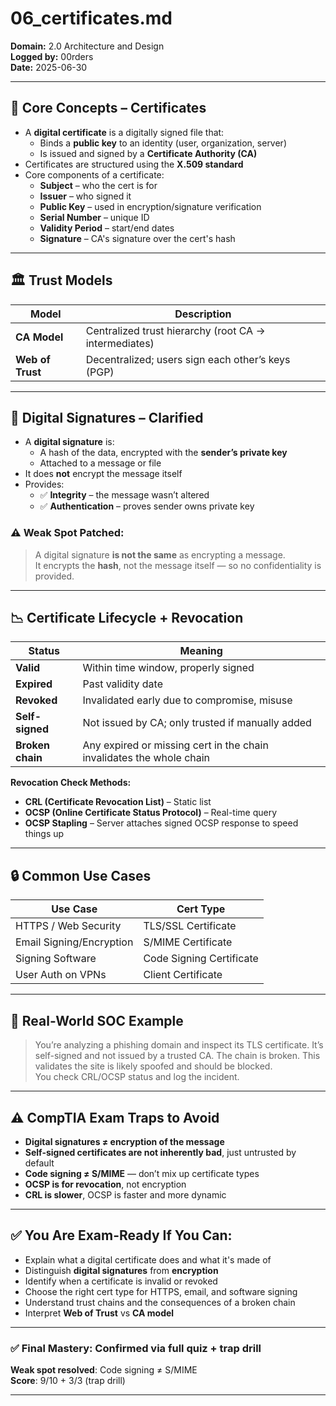 # 06_certificates.md  
**Domain:** 2.0 Architecture and Design  
**Logged by:** 00rders  
**Date:** 2025-06-30  

---

## 🧠 Core Concepts – Certificates

- A **digital certificate** is a digitally signed file that:
  - Binds a **public key** to an identity (user, organization, server)
  - Is issued and signed by a **Certificate Authority (CA)**
- Certificates are structured using the **X.509 standard**
- Core components of a certificate:
  - **Subject** – who the cert is for
  - **Issuer** – who signed it
  - **Public Key** – used in encryption/signature verification
  - **Serial Number** – unique ID
  - **Validity Period** – start/end dates
  - **Signature** – CA's signature over the cert's hash

---

## 🏛️ Trust Models

| Model            | Description                                           |
|------------------|-------------------------------------------------------|
| **CA Model**     | Centralized trust hierarchy (root CA → intermediates) |
| **Web of Trust** | Decentralized; users sign each other’s keys (PGP)     |

---

## 🔐 Digital Signatures – Clarified

- A **digital signature** is:
  - A hash of the data, encrypted with the **sender’s private key**
  - Attached to a message or file
- It does **not** encrypt the message itself
- Provides:
  - ✅ **Integrity** – the message wasn’t altered
  - ✅ **Authentication** – proves sender owns private key

### ⚠️ Weak Spot Patched:
> A digital signature **is not the same** as encrypting a message.  
> It encrypts the **hash**, not the message itself — so no confidentiality is provided.

---

## 📉 Certificate Lifecycle + Revocation

| Status        | Meaning |
|---------------|---------|
| **Valid**     | Within time window, properly signed |
| **Expired**   | Past validity date |
| **Revoked**   | Invalidated early due to compromise, misuse |
| **Self-signed** | Not issued by CA; only trusted if manually added |
| **Broken chain** | Any expired or missing cert in the chain invalidates the whole chain |

**Revocation Check Methods:**
- **CRL (Certificate Revocation List)** – Static list
- **OCSP (Online Certificate Status Protocol)** – Real-time query
- **OCSP Stapling** – Server attaches signed OCSP response to speed things up

---

## 🔒 Common Use Cases

| Use Case                | Cert Type              |
|-------------------------|------------------------|
| HTTPS / Web Security    | TLS/SSL Certificate     |
| Email Signing/Encryption| S/MIME Certificate      |
| Signing Software        | Code Signing Certificate |
| User Auth on VPNs       | Client Certificate       |

---

## 🧪 Real-World SOC Example

> You’re analyzing a phishing domain and inspect its TLS certificate. It’s self-signed and not issued by a trusted CA. The chain is broken. This validates the site is likely spoofed and should be blocked.  
> You check CRL/OCSP status and log the incident.

---

## ⚠️ CompTIA Exam Traps to Avoid

- **Digital signatures ≠ encryption of the message**
- **Self-signed certificates are not inherently bad**, just untrusted by default
- **Code signing ≠ S/MIME** — don’t mix up certificate types
- **OCSP is for revocation**, not encryption
- **CRL is slower**, OCSP is faster and more dynamic

---

## ✅ You Are Exam-Ready If You Can:

- Explain what a digital certificate does and what it's made of  
- Distinguish **digital signatures** from **encryption**
- Identify when a certificate is invalid or revoked
- Choose the right cert type for HTTPS, email, and software signing
- Understand trust chains and the consequences of a broken chain
- Interpret **Web of Trust** vs **CA model**

---

### ✅ Final Mastery: Confirmed via full quiz + trap drill  
**Weak spot resolved**: Code signing ≠ S/MIME  
**Score**: 9/10 + 3/3 (trap drill)

---

